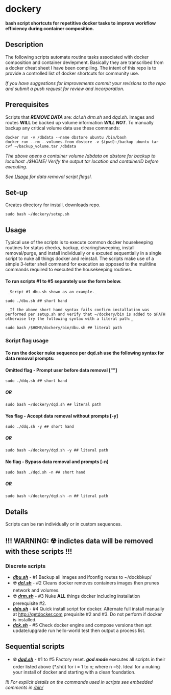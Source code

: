 # dockery

**bash script shortcuts for repetitive docker tasks to improve workflow efficiency during container composition.**

## Description
The following scripts automate routine tasks associated with docker composition and container devlepment. Basically they are transcribed from a docker cheat sheet I have been compiling. The intent of this repo is to provide a controlled list of docker shortcuts for community use.

_If you have suggestions for improvements commit your revisions to the repo and submit a push request for review and incorporation._

## Prerequisites
Scripts that _**REMOVE DATA**_ are: _dcl.sh drm.sh_ and _dqd.sh_. Images and routes **WILL** be backed up volume information _**WILL NOT**_.  To manually backup any critical volume data use these commands:
 
	docker run -v /dbdata --name dbstore ubuntu /bin/bash
	docker run --rm --volumes-from dbstore -v $(pwd):/backup ubuntu tar cvf ~/backup_volume.tar /dbdata
    
_The above opens a container volume /dbdata on dbstore for backup to localhost ./$HOME/ Verify the output tar location and containerID before executing._

_See [Usage](https://github.com/GrayHatGuy/dockery/blob/main/README.md#script-flag-usage) for data removal script flagsl._

## Set-up
Creates directory for install, downloads repo. 

	sudo bash ~/dockery/setup.sh 

## Usage
Typical use of the scripts is to execute common docker housekeeping routines for status checks, backup, clearing/sweeping, install removal/purge, and install individually or e excuted sequentially in a single script to nuke all things docker and reinstall.  The scripts make use of a simple 3-letter shell command for execution as opposed to the mulitline commands required to executed the housekeeping routines.  

#### **To run scripts #1 to #5 separately use the form below.**

     _Script #1 dbu.sh shown as an example._

	sudo ./dbu.sh ## short hand
	
     _If the above short hand syntax fails confirm installation was performed per setup.sh and verify that ~/dockery/bin is added to $PATH otherwise try the following syntax with a literal path:_
	
	sudo bash /$HOME/dockery/bin/dbu.sh ## literal path
	
### Script flag usage
#### **To run the docker nuke sequence per dqd.sh use the following syntax for data removal prompts:**

#### Omitted flag - Prompt user before data removal [""]
	
	sudo ./ddq.sh ## short hand
	
##### OR
	
	sudo bash ~/dockery/dqd.sh ## literal path
	
#### Yes flag - Accept data removal without prompts [-y]
	
	sudo ./ddq.sh -y ## short hand
	
##### OR
	
	sudo bash ~/dockery/dqd.sh -y ## literal path
	
#### No flag - Bypass data removal and prompts [-n]
	
	sudo bash ./dqd.sh -n ## short hand
	
##### OR

	sudo bash ~/dockery/dqd.sh -n ## literal path
	
## Details
Scripts can be ran individually or in custom sequences. 

## **!!! WARNING: ☢️ indictes data will be removed with these scripts !!!**

### Discrete scripts
- **_[dbu.sh](https://github.com/GrayHatGuy/dockery/blob/main/bin/dbu.sh)_** - #1 Backup all images and ifconfig routes to ~/dockbkup/
- ☢️ **_[dcl.sh](https://github.com/GrayHatGuy/dockery/blob/main/bin/dcl.sh)_** - #2 Cleans docker removes containers images then prunes network and volumes.
- ☢️ **_[drm.sh](https://github.com/GrayHatGuy/dockery/blob/main/bin/drm.sh)_** - #3 Nuke **ALL** things docker including installation prerequisite #2.
- **_[ddn.sh](https://github.com/GrayHatGuy/dockery/blob/main/bin/ddn.sh)_** - #4 Quick install script for docker. Alternate full install manually at http://getdocker.com prequisite #2 and #3. Do not perform if docker is installed. 
- **_[dck.sh](https://github.com/GrayHatGuy/dockery/blob/main/bin/dck.sh)_** - #5 Check docker engine and compose versions then apt update/upgrade run hello-world test then output a process list.
 
## Sequential scripts
- ☢️ **_[dqd.sh](https://github.com/GrayHatGuy/dockery/blob/main/bin/dqd.sh)_** - #1 to #5  Factory reset. _**god mode**_ executes all scripts in their order listed above {*.sh(i) for i = 1 to n; where n =5}. Ideal for a nuking your install of docker and starting with a clean foundation.  

_!!! For explicit details on the commands used in scripts see embedded comments in [/bin/<script>.sh](https://github.com/GrayHatGuy/dockery/tree/main/bin) !!!_

